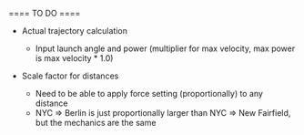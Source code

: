 ==== TO DO ====

- Actual trajectory calculation
  - Input launch angle and power (multiplier for max velocity, max power is max velocity * 1.0)

- Scale factor for distances
  - Need to be able to apply force setting (proportionally) to any distance 
  - NYC => Berlin is just proportionally larger than NYC => New Fairfield, but the mechanics are the same
